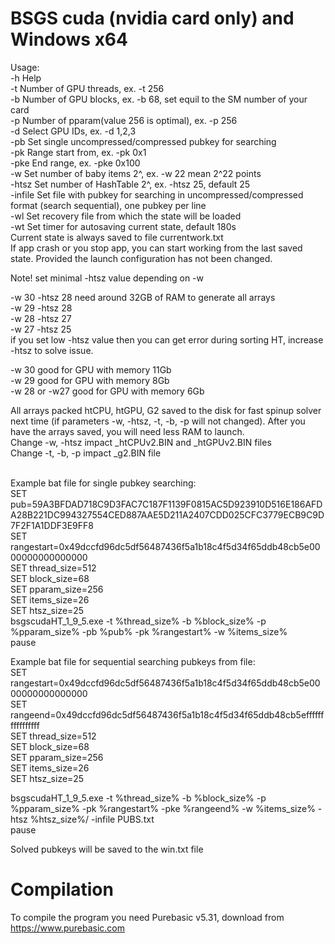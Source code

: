 # BSGS cuda (nvidia card only) and Windows x64
Usage:<br />
-h   Help<br />
-t   Number of GPU threads, ex. -t 256<br />
-b   Number of GPU blocks, ex. -b 68, set equil to the SM number of your card<br />
-p   Number of pparam(value 256 is optimal), ex. -p 256<br />
-d   Select GPU IDs, ex. -d 1,2,3<br />
-pb  Set single uncompressed/compressed pubkey for searching<br />
-pk  Range start from, ex. -pk 0x1<br />
-pke End range, ex. -pke 0x100<br />
-w     Set number of baby items 2^, ex. -w 22  mean 2^22 points <br />
-htsz  Set number of HashTable 2^, ex. -htsz 25, default 25 <br />
-infile  Set file with pubkey for searching in uncompressed/compressed format (search sequential), one pubkey per line<br />
-wl      Set recovery file from which the state will be loaded<br />
-wt      Set timer for autosaving current state, default 180s<br />
Current state is always saved to file currentwork.txt<br />
If app crash or you stop app, you can start working from the last saved state. Provided the launch configuration has not been changed.<br />

Note! set minimal -htsz value depending on -w <br />

-w 30  -htsz 28 need around 32GB of RAM to generate all arrays<br />
-w 29  -htsz 28 <br />
-w 28  -htsz 27 <br />
-w 27  -htsz 25 <br />
if you set low -htsz value then you can get error during sorting HT, increase -htsz to solve issue.<br />

-w 30 good for GPU with memory 11Gb<br />
-w 29 good for GPU with memory 8Gb<br />
-w 28 or -w27 good for GPU with memory 6Gb<br />

All arrays packed htCPU, htGPU, G2 saved to the disk for fast spinup solver next time (if parameters -w, -htsz, -t, -b, -p  will not changed).
After you have the arrays saved, you will need less RAM to launch.<br />
Change -w, -htsz impact _htCPUv2.BIN and _htGPUv2.BIN files<br />
Change -t, -b, -p impact _g2.BIN file<br />
 
<br />
Example bat file for single pubkey searching:<br />
SET  pub=59A3BFDAD718C9D3FAC7C187F1139F0815AC5D923910D516E186AFDA28B221DC994327554CED887AAE5D211A2407CDD025CFC3779ECB9C9D7F2F1A1DDF3E9FF8<br />
SET  rangestart=0x49dccfd96dc5df56487436f5a1b18c4f5d34f65ddb48cb5e0000000000000000<br />
SET thread_size=512<br />
SET block_size=68<br />
SET pparam_size=256<br />
SET items_size=26<br />
SET htsz_size=25<br />
bsgscudaHT_1_9_5.exe -t %thread_size% -b %block_size% -p %pparam_size% -pb %pub% -pk %rangestart% -w %items_size%<br -htsz %htsz_size%/> 
pause<br />

Example bat file for sequential searching pubkeys from file:<br />
SET  rangestart=0x49dccfd96dc5df56487436f5a1b18c4f5d34f65ddb48cb5e0000000000000000 <br />
SET  rangeend=0x49dccfd96dc5df56487436f5a1b18c4f5d34f65ddb48cb5effffffffffffffff <br />
SET thread_size=512 <br />
SET block_size=68 <br />
SET pparam_size=256 <br />
SET items_size=26 <br />
SET htsz_size=25<br />

bsgscudaHT_1_9_5.exe -t %thread_size% -b %block_size% -p %pparam_size%  -pk %rangestart% -pke %rangeend% -w %items_size% -htsz %htsz_size%/ -infile PUBS.txt <br />
pause <br />

Solved pubkeys will be saved to the win.txt file

# Compilation
To compile the program you need Purebasic v5.31, download from https://www.purebasic.com <br />




